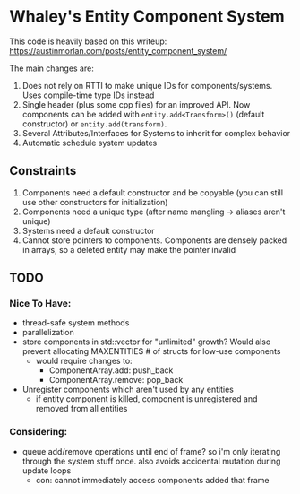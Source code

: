 # Whaley's Entity Component System
This code is heavily based on this writeup: https://austinmorlan.com/posts/entity_component_system/

The main changes are:

1. Does not rely on RTTI to make unique IDs for components/systems. Uses compile-time type IDs instead
2. Single header (plus some cpp files) for an improved API. Now components can be added with `entity.add<Transform>()` (default constructor) or `entity.add(transform)`. 
3. Several Attributes/Interfaces for Systems to inherit for complex behavior
4. Automatic schedule system updates

## Constraints

1. Components need a default constructor and be copyable (you can still use other constructors for initialization)
2. Components need a unique type (after name mangling -> aliases aren't unique)
3. Systems need a default constructor
4. Cannot store pointers to components. Components are densely packed in arrays, so a deleted entity may make the pointer invalid

## TODO

### Nice To Have:

- thread-safe system methods
- parallelization
- store components in std::vector for "unlimited" growth? Would also prevent allocating MAXENTITIES # of structs for low-use components
    - would require changes to:
        - ComponentArray.add: push_back
        - ComponentArray.remove: pop_back
- Unregister components which aren't used by any entities 
    - if entity component is killed, component is unregistered and removed from all entities 


### Considering:
- queue add/remove operations until end of frame? so i'm only iterating through the system stuff once. also avoids accidental mutation during update loops
    - con: cannot immediately access components added that frame

